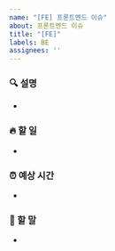 ```yaml
---
name: "[FE] 프론트엔드 이슈"
about: 프론트엔드 이슈
title: "[FE]"
labels: BE
assignees: ''
---
```


### 🔍 설명
- 

### 🔥 할 일
- 

### ⏰ 예상 시간
- 

### 🐴 할 말
- 
